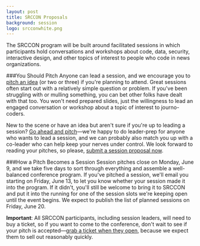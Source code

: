 ```yaml
---
layout: post
title: SRCCON Proposals
background: session
logo: srcconwhite.png
---
```

<p class="bodybig">The SRCCON program will be built around facilitated sessions in which participants hold conversations and workshops about code, data, security, interactive design, and other topics of interest to people who code in news organizations. </p>

###You Should Pitch
Anyone can lead a session, and we encourage you to [pitch an idea](pitch) (or two or three) if you're planning to attend. Great sessions often start out with a relatively simple question or problem. If you've been struggling with or mulling something, you can bet other folks have dealt with that too. You won't need prepared slides, just the willingness to lead an engaged conversation or workshop about a topic of interest to journo-coders.

New to the scene or have an idea but aren't sure if you're up to leading a session? [Go ahead and pitch](pitch)—we're happy to do leader-prep for anyone who wants to lead a session, and we can probably also match you up with a co-leader who can help keep your nerves under control.
We look forward to reading your pitches, so please, [submit a session proposal now](pitch).

###How a Pitch Becomes a Session
Session pitches close on Monday, June 9, and we take five days to sort through everything and assemble a well-balanced conference program. If you've pitched a session, we'll email you starting on Friday, June 13, to let you know whether your session made it into the program. If it didn't, you'll still be welcome to bring it to SRCCON and put it into the running for one of the session slots we're keeping open until the event begins. We expect to publish the list of planned sessions on Friday, June 20.

**Important**: All SRCCON participants, including session leaders, will need to buy a ticket, so if you want to come to the conference, don't wait to see if your pitch is accepted—[grab a ticket when they open](/register), because we expect them to sell out reasonably quickly.
